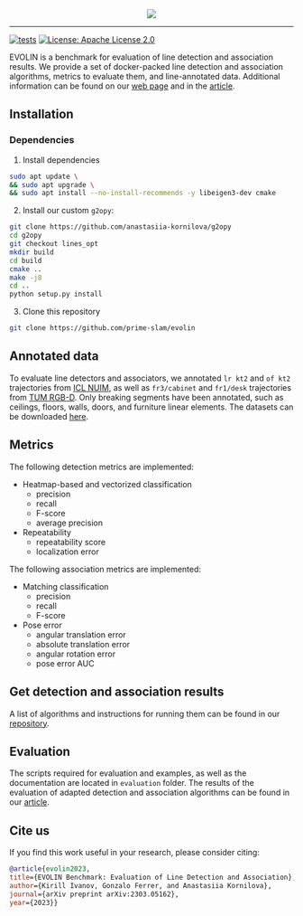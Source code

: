 <div align="center">
  <img src="https://raw.githubusercontent.com/prime-slam/evolin/main/assets/logo.png">
</div>

---
[![tests](https://github.com/prime-slam/evolin/actions/workflows/ci.yml/badge.svg?branch=main)](https://github.com/prime-slam/evolin/actions/workflows/ci.yml)
[![License: Apache License 2.0](https://img.shields.io/github/license/saltstack/salt)](https://opensource.org/license/apache-2-0/)

EVOLIN is a benchmark for evaluation of line detection and association results. We provide a set of docker-packed line detection and association algorithms, metrics to evaluate them, and line-annotated data.
Additional information can be found on our [web page](https://prime-slam.github.io/evolin/) and in the [article](https://arxiv.org/abs/2303.05162).

## Installation

### Dependencies

1. Install dependencies
```bash
sudo apt update \
&& sudo apt upgrade \
&& sudo apt install --no-install-recommends -y libeigen3-dev cmake
```
2. Install our custom `g2opy`:
```bash
git clone https://github.com/anastasiia-kornilova/g2opy
cd g2opy
git checkout lines_opt
mkdir build
cd build
cmake ..
make -j8
cd ..
python setup.py install
```
3. Clone this repository
```bash
git clone https://github.com/prime-slam/evolin
```

## Annotated data
To evaluate line detectors and associators,
we annotated `lr kt2` and `of kt2` trajectories from [ICL NUIM](https://www.doc.ic.ac.uk/~ahanda/VaFRIC/iclnuim.html),
as well as `fr3/cabinet` and `fr1/desk` trajectories from [TUM RGB-D](https://cvg.cit.tum.de/data/datasets/rgbd-dataset).
Only breaking segments have been annotated,
such as ceilings, floors, walls, doors, and furniture linear elements.
The datasets can be downloaded [here](https://drive.google.com/drive/folders/1pEqOfkScEPq9GgrvNFVzpEkI0PYKVxfm?usp=sharing).

## Metrics

The following detection metrics are implemented:
* Heatmap-based and vectorized classification
  * precision
  * recall
  * F-score
  * average precision
* Repeatability
  * repeatability score
  * localization error

The following association metrics are implemented:
* Matching classification
  * precision
  * recall
  * F-score
* Pose error
  * angular translation error
  * absolute translation error
  * angular rotation error
  * pose error AUC

## Get detection and association results
A list of algorithms and instructions for running them can be found in our [repository](https://github.com/prime-slam/line-detection-association-dockers).

## Evaluation
The scripts required for evaluation and examples, as well as the documentation are located in `evaluation` folder.
The results of the evaluation of adapted detection and association algorithms can be found in our [article](https://arxiv.org/abs/2303.05162).
## Cite us
If you find this work useful in your research, please consider citing:
```bibtex
@article{evolin2023,
title={EVOLIN Benchmark: Evaluation of Line Detection and Association},
author={Kirill Ivanov, Gonzalo Ferrer, and Anastasiia Kornilova},
journal={arXiv preprint arXiv:2303.05162},
year={2023}}
```

